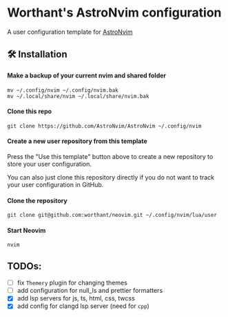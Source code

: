 # Worthant's AstroNvim configuration

A user configuration template for [AstroNvim](https://github.com/AstroNvim/AstroNvim)

## 🛠️ Installation

#### Make a backup of your current nvim and shared folder

```shell
mv ~/.config/nvim ~/.config/nvim.bak
mv ~/.local/share/nvim ~/.local/share/nvim.bak
```

#### Clone this repo

```shell
git clone https://github.com/AstroNvim/AstroNvim ~/.config/nvim
```

#### Create a new user repository from this template

Press the "Use this template" button above to create a new repository to store your user configuration.

You can also just clone this repository directly if you do not want to track your user configuration in GitHub.

#### Clone the repository

```shell
git clone git@github.com:worthant/neovim.git ~/.config/nvim/lua/user
```

#### Start Neovim

```shell
nvim
```

## TODOs:

- [ ] fix `Themery` plugin for changing themes
- [ ] add configuration for null_ls and prettier formatters
- [x] add lsp servers for js, ts, html, css, twcss
- [x] add config for clangd lsp server (need for `cpp`)

